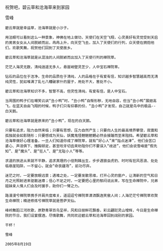 祝贺吧，碧云草和沧海草来到家园

雪峰


    碧云草就是幸运草，沧海草就是小沙子。

    用法眼可以看到这么一种景象，神佛在地上做功，天使们在天空飞翔，心灵美好有灵觉受到天启的男男女女从人间脱颖而出，冉冉上升，向天空飞去，加入了天使们的行列，众天使在拥抱他们，欢歌笑舞，祝贺他们回到了天使故乡。

    碧云草和沧海草就是从混浊的人间脱颖而出加入了天使行列的禅院草。

    茫茫人海灵无数，清纯逍遥无多人，悬崖峭壁灵芝少，人中宝石禅院草。

    钻石的品位在于洁净，生命的品质在于清纯，人的品格在于有爱有信，知识越多智慧越高而无清纯灵性，犹如堆满了乱七八糟破家什的屋子，用处不大，害处不小。

    碧云草和沧海草知识不多，智慧不高，但灵性清纯，有爱有信，是人中宝石。

    当周围的鸭子们在嘲笑讥讽“丑小鸭”时，“丑小鸭”自惭形秽，无地自容，但当“丑小鸭”展翅高飞，在蓝天自由飞翔的时候，鸭子们只有仰慕的份，“丑小鸭”才发现，自己就是鸟中的极品--白天鹅。

    碧云草和沧海草就是原来的“丑小鸭”，现在的白天鹅。

    只要有追求，阻力自然来临；只要有思想，压力自然产生；只要向人生的最高境界攀登，寂寞和孤独就会如影随形；只要想成为天仙，妖魔鬼怪魑魅魍魉必然会接踵而至来阻挡。希望碧云草和沧海草做好心理准备，一旦人们知道你成了禅院草，就有“好心人”来“指点迷津”，他们会苦口婆心、声泪俱下、捶胸顿足，甚至咬牙切齿来劝阻你们不要误入“歧途”，他们会说雪峰是“假先知”、是“魔头”、是“狂人”、是“无耻小人”等等。

    求道的旅途从来就不平静，追求真理的小径荆棘丛生，步步遇狼虫虎豹、时时有狂风恶浪、处处临悬崖陷阱，一不留心，就会“命丧疆场”，前功尽弃。

    迷茫之时，一定要放眼远景；遇难之处，一定要发散思维，打开心灵的窗户，让清新的空气和日月之光照射进来驱散迷瘴；信心不足之时，一定要把心里的郁闷说出来，写在生命禅院中，兄弟姐妹亲人情人们会及时援手，助你们一臂之力。

    路漫漫兮禅院草携手并肩共度难关，道迢迢兮禅院草潇洒飘逸笑傲人间；人海茫茫兮禅院草欢聚生命禅院；精进修炼兮禅院草就是菩萨天仙。

    峰岭舞蹈江河欢歌，原野青翠百鸟呈祥，风和日丽鲜花飘香，彩云翩跹灵山增辉，今日是生命禅院的节日，我们设宴摆酒，尽情歌舞，共同欢迎碧云草和沧海草回到阔别的家园。

    干杯！

    雪峰

    2005年8月19日



